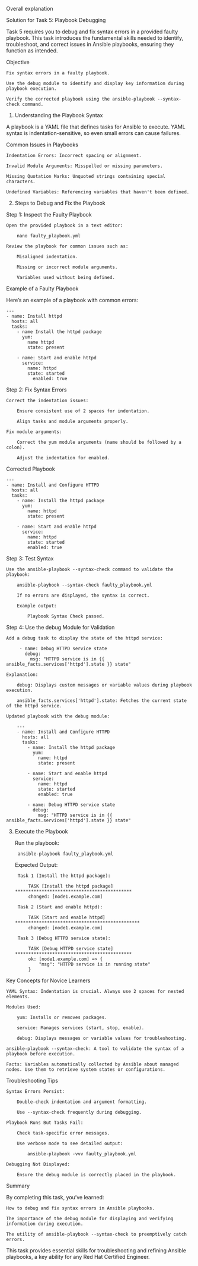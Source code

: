Overall explanation

Solution for Task 5: Playbook Debugging

Task 5 requires you to debug and fix syntax errors in a provided faulty playbook. This task introduces the fundamental skills needed to identify, troubleshoot, and correct issues in Ansible playbooks, ensuring they function as intended.

Objective

    Fix syntax errors in a faulty playbook.

    Use the debug module to identify and display key information during playbook execution.

    Verify the corrected playbook using the ansible-playbook --syntax-check command.

1. Understanding the Playbook Syntax

A playbook is a YAML file that defines tasks for Ansible to execute. YAML syntax is indentation-sensitive, so even small errors can cause failures.

Common Issues in Playbooks

    Indentation Errors: Incorrect spacing or alignment.

    Invalid Module Arguments: Misspelled or missing parameters.

    Missing Quotation Marks: Unquoted strings containing special characters.

    Undefined Variables: Referencing variables that haven't been defined.

2. Steps to Debug and Fix the Playbook

Step 1: Inspect the Faulty Playbook

    Open the provided playbook in a text editor:

        nano faulty_playbook.yml

    Review the playbook for common issues such as:

        Misaligned indentation.

        Missing or incorrect module arguments.

        Variables used without being defined.

Example of a Faulty Playbook

Here’s an example of a playbook with common errors:

    ---
    - name: Install httpd
      hosts: all
      tasks:
        - name Install the httpd package
          yum:
            name httpd
            state: present
     
        - name: Start and enable httpd
          service:
            name: httpd
            state: started
              enabled: true

Step 2: Fix Syntax Errors

    Correct the indentation issues:

        Ensure consistent use of 2 spaces for indentation.

        Align tasks and module arguments properly.

    Fix module arguments:

        Correct the yum module arguments (name should be followed by a colon).

        Adjust the indentation for enabled.

Corrected Playbook

    ---
    - name: Install and Configure HTTPD
      hosts: all
      tasks:
        - name: Install the httpd package
          yum:
            name: httpd
            state: present
     
        - name: Start and enable httpd
          service:
            name: httpd
            state: started
            enabled: true

Step 3: Test Syntax

    Use the ansible-playbook --syntax-check command to validate the playbook:

        ansible-playbook --syntax-check faulty_playbook.yml

        If no errors are displayed, the syntax is correct.

        Example output:

            Playbook Syntax Check passed.

Step 4: Use the debug Module for Validation

    Add a debug task to display the state of the httpd service:

         - name: Debug HTTPD service state
           debug:
             msg: "HTTPD service is in {{ ansible_facts.services['httpd'].state }} state"

    Explanation:

        debug: Displays custom messages or variable values during playbook execution.

        ansible_facts.services['httpd'].state: Fetches the current state of the httpd service.

    Updated playbook with the debug module:

        ---
        - name: Install and Configure HTTPD
          hosts: all
          tasks:
            - name: Install the httpd package
              yum:
                name: httpd
                state: present
         
            - name: Start and enable httpd
              service:
                name: httpd
                state: started
                enabled: true
         
            - name: Debug HTTPD service state
              debug:
                msg: "HTTPD service is in {{ ansible_facts.services['httpd'].state }} state"

3. Execute the Playbook

    Run the playbook:

        ansible-playbook faulty_playbook.yml

    Expected Output:

        Task 1 (Install the httpd package):

            TASK [Install the httpd package] ********************************************
            changed: [node1.example.com]

        Task 2 (Start and enable httpd):

            TASK [Start and enable httpd] ***********************************************
            changed: [node1.example.com]

        Task 3 (Debug HTTPD service state):

            TASK [Debug HTTPD service state] ********************************************
            ok: [node1.example.com] => {
                "msg": "HTTPD service is in running state"
            }

Key Concepts for Novice Learners

    YAML Syntax: Indentation is crucial. Always use 2 spaces for nested elements.

    Modules Used:

        yum: Installs or removes packages.

        service: Manages services (start, stop, enable).

        debug: Displays messages or variable values for troubleshooting.

    ansible-playbook --syntax-check: A tool to validate the syntax of a playbook before execution.

    Facts: Variables automatically collected by Ansible about managed nodes. Use them to retrieve system states or configurations.

Troubleshooting Tips

    Syntax Errors Persist:

        Double-check indentation and argument formatting.

        Use --syntax-check frequently during debugging.

    Playbook Runs But Tasks Fail:

        Check task-specific error messages.

        Use verbose mode to see detailed output:

            ansible-playbook -vvv faulty_playbook.yml

    Debugging Not Displayed:

        Ensure the debug module is correctly placed in the playbook.

Summary

By completing this task, you’ve learned:

    How to debug and fix syntax errors in Ansible playbooks.

    The importance of the debug module for displaying and verifying information during execution.

    The utility of ansible-playbook --syntax-check to preemptively catch errors.

This task provides essential skills for troubleshooting and refining Ansible playbooks, a key ability for any Red Hat Certified Engineer.
